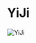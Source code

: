 # YiJi
![YiJi](https://github.com/yylyingy/YiJi/blob/master/PNG/Screenshot_2017-02-23-14-41-37.png) 
